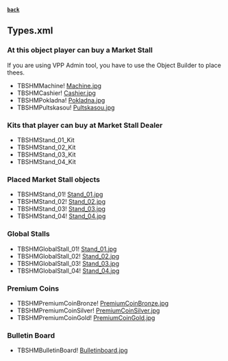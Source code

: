 [**`back`**](./Readme.md)

## Types.xml

### At this object player can buy a Market Stall

If you are using VPP Admin tool, you have to use the Object Builder to place thees.

- TBSHMMachine! [Machine.jpg](img%2FMachine.jpg)
- TBSHMCashier! [Cashier.jpg](img%2FCashier.jpg)
- TBSHMPokladna! [Pokladna.jpg](img%2FPokladna.jpg)
- TBSHMPultskasou! [Pultskasou.jpg](img%2FPultskasou.jpg)

### Kits that player can buy at Market Stall Dealer
- TBSHMStand_01_Kit
- TBSHMStand_02_Kit
- TBSHMStand_03_Kit
- TBSHMStand_04_Kit

### Placed Market Stall objects
- TBSHMStand_01! [Stand_01.jpg](img%2FStand_01.jpg)
- TBSHMStand_02! [Stand_02.jpg](img%2FStand_02.jpg)
- TBSHMStand_03! [Stand_03.jpg](img%2FStand_03.jpg)
- TBSHMStand_04! [Stand_04.jpg](img%2FStand_04.jpg)

### Global Stalls
- TBSHMGlobalStall_01! [Stand_01.jpg](img%2FStand_01.jpg)
- TBSHMGlobalStall_02! [Stand_02.jpg](img%2FStand_02.jpg)
- TBSHMGlobalStall_03! [Stand_03.jpg](img%2FStand_03.jpg)
- TBSHMGlobalStall_04! [Stand_04.jpg](img%2FStand_04.jpg)

### Premium Coins
- TBSHMPremiumCoinBronze! [PremiumCoinBronze.jpg](img%2FPremiumCoinBronze.jpg)
- TBSHMPremiumCoinSilver! [PremiumCoinSilver.jpg](img%2FPremiumCoinSilver.jpg)
- TBSHMPremiumCoinGold! [PremiumCoinGold.jpg](img%2FPremiumCoinGold.jpg)

### Bulletin Board
- TBSHMBulletinBoard! [Bulletinboard.jpg](img%2FBulletinboard.jpg)